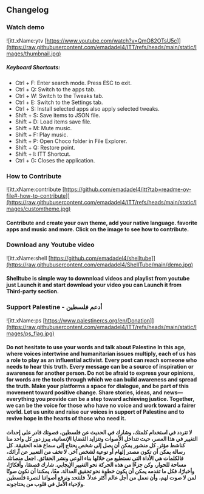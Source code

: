 ## Changelog

### Watch demo

![itt.xName:ytv [https://www.youtube.com/watch?v=QmO82OTsU5c]](https://raw.githubusercontent.com/emadadel4/ITT/refs/heads/main/static/Images/thumbnail.jpg)

##### Keyboard Shortcuts:

- Ctrl + F: Enter search mode. Press ESC to exit.
- Ctrl + Q: Switch to the apps tab.
- Ctrl + W: Switch to the Tweaks tab.
- Ctrl + E: Switch to the Settings tab.
- Ctrl + S: Install selected apps also apply selected tweaks.
- Shift + S: Save items to JSON file.
- Shift + D: Load items save file.
- Shift + M: Mute music.
- Shift + F: Play music.
- Shift + P: Open Choco folder in File Explorer.
- Shift + Q: Restore point.
- Shift + I: ITT Shortcut.
- Ctrl + G: Closes the application.

### How to Contribute

![itt.xName:contribute [https://github.com/emadadel4/itt?tab=readme-ov-file#-how-to-contribute]](https://raw.githubusercontent.com/emadadel4/ITT/refs/heads/main/static/Images/customtheme.jpg)

#### Contribute and create your own theme, add your native language. favorite apps and music and more. Click on the image to see how to contribute.

### Download any Youtube video

![itt.xName:shell [https://github.com/emadadel4/shelltube]](https://raw.githubusercontent.com/emadadel4/ShellTube/main/demo.jpg)

#### Shelltube is simple way to downnload videos and playlist from youtube just Launch it and start download your video you can Launch it from Third-party section.

### Support Palestine - أدعم فلسطين

![itt.xName:ps [https://www.palestinercs.org/en/Donation]](https://raw.githubusercontent.com/emadadel4/ITT/refs/heads/main/static/Images/ps_flag.jpg)

#### Do not hesitate to use your words and talk about Palestine In this age, where voices intertwine and humanitarian issues multiply, each of us has a role to play as an influential activist. Every post can reach someone who needs to hear this truth. Every message can be a source of inspiration or awareness for another person. Do not be afraid to express your opinions, for words are the tools through which we can build awareness and spread the truth. Make your platforms a space for dialogue, and be part of this movement toward positive change. Share stories, ideas, and news—everything you provide can be a step toward achieving justice. Together, we can be the voice for those who have no voice and work toward a fairer world. Let us unite and raise our voices in support of Palestine and to revive hope in the hearts of those who need it.

#### لا تتردد في استخدام كلمتك، وشارك في الحديث عن فلسطين، فصوتك قادر على إحداث التغيير  في هذا العصر، حيث تتداخل الأصوات وتتزايد القضايا الإنسانية، يبرز دور كل واحد منا كناشط مؤثر. كل منشور يمكن أن يصل إلى شخص يحتاج إلى سماع هذه الحقيقة. كل رسالة يمكن أن تكون مصدر إلهام أو توعية لشخص آخر. لا تخف من التعبير عن آرائك، فالكلمات هي الأداة التي نستطيع من خلالها بناء الوعي ونشر الحقائق. اجعل منصاتك مساحة للحوار، وكن جزءًا من هذه الحركة نحو التغيير الإيجابي. شارك قصصًا، وأفكارًا، وأخبارًا، فكل ما تقدمه يمكن أن يكون خطوة نحو تحقيق العدالة. معًا، يمكننا أن نكون صوتًا لمن لا صوت لهم، وأن نعمل من أجل عالم أكثر عدلاً. فلنتحد ونرفع أصواتنا لنصرة فلسطين ولإحياء الأمل في قلوب من يحتاجونه.
